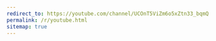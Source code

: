 ```yaml
---
redirect_to: https://youtube.com/channel/UCOnT5ViZm6o5xZtn33_bqmQ
permalink: /r/youtube.html
sitemap: true
---
```

